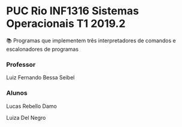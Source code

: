 
# PUC Rio INF1316 Sistemas Operacionais T1 2019.2
:books: Programas que implementem três interpretadores de comandos e escalonadores de programas
### Professor 
Luiz Fernando Bessa Seibel
### Alunos
Lucas Rebello Damo

Luiza Del Negro
